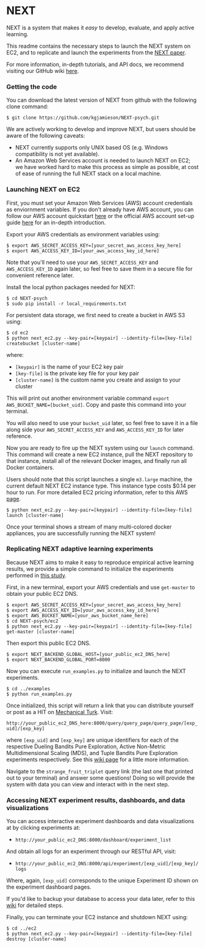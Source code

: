# NEXT

NEXT is a system that makes it *easy* to develop, evaluate, and apply active learning.

This readme contains the necessary steps to launch the NEXT system on EC2, and to replicate and launch the experiments from the [NEXT paper](http://homepages.cae.wisc.edu/~jamieson/resources/next.pdf). 

For more information, in-depth tutorials, and API docs, we recommend visiting our GitHub wiki [here](https://github.com/kgjamieson/NEXT/wiki).

### Getting the code

You can download the latest version of NEXT from github with the following clone command:

```
$ git clone https://github.com/kgjamieson/NEXT-psych.git
```

We are actively working to develop and improve NEXT, but users should be aware of the following caveats: 
- NEXT currently supports only UNIX based OS (e.g. Windows compatibility is not yet available).
- An Amazon Web Services account is needed to launch NEXT on EC2; we have worked hard to make this process as simple as possible, at cost of ease of running the full NEXT stack on a local machine.

### Launching NEXT on EC2

First, you must set your Amazon Web Services (AWS) account credentials as enviornment variables. If you don't already have AWS account, you can follow our AWS account quickstart [here](https://github.com/kgjamieson/NEXT/wiki/AWS-Account-Quickstart) or the official AWS account set-up guide [here](http://docs.aws.amazon.com/AWSEC2/latest/UserGuide/get-set-up-for-amazon-ec2.html) for an in-depth introduction.

Export your AWS credentials as environment variables using:
```
$ export AWS_SECRET_ACCESS_KEY=[your_secret_aws_access_key_here]
$ export AWS_ACCESS_KEY_ID=[your_aws_access_key_id_here]
```
Note that you'll need to use your `AWS_SECRET_ACCESS_KEY` and `AWS_ACCESS_KEY_ID` again later, so feel free to save them in a secure file for convenient reference later.

Install the local python packages needed for NEXT:
```
$ cd NEXT-psych
$ sudo pip install -r local_requirements.txt
```

For persistent data storage, we first need to create a bucket in AWS S3 using:
```
$ cd ec2
$ python next_ec2.py --key-pair=[keypair] --identity-file=[key-file] createbucket [cluster-name]
```

where:
- `[keypair]` is the name of your EC2 key pair
- `[key-file]` is the private key file for your key pair
- `[cluster-name]` is the custom name you create and assign to your cluster

This will print out another environment variable command `export AWS_BUCKET_NAME=[bucket_uid]`. Copy and paste this command into your terminal. 

You will also need to use your `bucket_uid` later, so feel free to save it in a file along side your `AWS_SECRET_ACCESS_KEY` and `AWS_ACCESS_KEY_ID` for later reference.

Now you are ready to fire up the NEXT system using our `launch` command. This command will create a new EC2 instance, pull the NEXT repository to that instance, install all of the relevant Docker images, and finally run all Docker containers. 

Users should note that this script launches a single `m3.large` machine, the current default NEXT EC2 instance type. This instance type costs $0.14 per hour to run. For more detailed EC2 pricing information, refer to this AWS [page](http://aws.amazon.com/ec2/pricing/).
```
$ python next_ec2.py --key-pair=[keypair] --identity-file=[key-file] launch [cluster-name]
```

Once your terminal shows a stream of many multi-colored docker appliances, you are successfully running the NEXT system!

### Replicating NEXT adaptive learning experiments

Because NEXT aims to make it easy to reproduce empirical active learning results, we provide a simple command to initialize the experiments performed in [this  study](). 

First, in a new terminal, export your AWS credentials and use `get-master` to obtain your public EC2 DNS.
```
$ export AWS_SECRET_ACCESS_KEY=[your_secret_aws_access_key_here]
$ export AWS_ACCESS_KEY_ID=[your_aws_access_key_id_here]
$ export AWS_BUCKET_NAME=[your_aws_bucket_name_here]
$ cd NEXT-psych/ec2
$ python next_ec2.py --key-pair=[keypair] --identity-file=[key-file] get-master [cluster-name]
```

Then export this public EC2 DNS.
```
$ export NEXT_BACKEND_GLOBAL_HOST=[your_public_ec2_DNS_here]
$ export NEXT_BACKEND_GLOBAL_PORT=8000
```

Now you can execute `run_examples.py` to initialize and launch the NEXT experiments.
```
$ cd ../examples
$ python run_examples.py
```
Once initialized, this script will return a link that you can distribute yourself or post as a HIT on [Mechanical Turk](https://www.mturk.com/mturk/welcome). Visit:

`http://your_public_ec2_DNS_here:8000/query/query_page/query_page/[exp_uid]/[exp_key]` 

where `[exp_uid]` and `[exp_key]` are unique identifiers for each of the respective Dueling Bandits Pure Exploration, Active Non-Metric Multidimensional Scaling (MDS), and Tuple Bandits Pure Exploration experiments respectively. See this [wiki page](https://github.com/kgjamieson/NEXT/wiki/Replicating-NEXT-Experiments#some-experiment-information) for a little more information.

Navigate to the `strange_fruit_triplet` query link (the last one that printed out to your terminal) and answer some questions! Doing so will provide the system with data you can view and interact with in the next step.

### Accessing NEXT experiment results, dashboards, and data visualizations

You can access interactive experiment dashboards and data visualizations at by clicking experiments at:
- `http://your_public_ec2_DNS:8000/dashboard/experiment_list`

And obtain all logs for an experiment through our RESTful API, visit:
- `http://your_public_ec2_DNS:8000/api/experiment/[exp_uid]/[exp_key]/logs`

Where, again, `[exp_uid]` corresponds to the unique Experiment ID shown on the experiment dashboard pages.

If you'd like to backup your database to access your data later, refer to this [wiki](https://github.com/kgjamieson/NEXT/wiki/NEXT-EC2-Launch-Tutorial#instance-teardown-and-database-backups) for detailed steps.

Finally, you can terminate your EC2 instance and shutdown NEXT using:
```
$ cd ../ec2
$ python next_ec2.py --key-pair=[keypair] --identity-file=[key-file] destroy [cluster-name]
```
